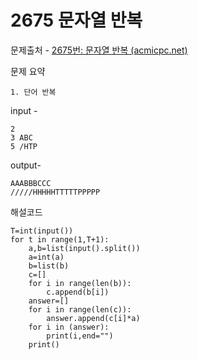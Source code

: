# 2675 문자열 반복

문제출처 - [2675번: 문자열 반복 (acmicpc.net)](https://www.acmicpc.net/problem/2675)

문제 요약 

 	1. 단어 반복

input - 

```
2
3 ABC
5 /HTP
```

output-

```
AAABBBCCC
/////HHHHHTTTTTPPPPP
```

해설코드 

```
T=int(input())
for t in range(1,T+1):
    a,b=list(input().split())
    a=int(a)
    b=list(b)
    c=[]
    for i in range(len(b)):
        c.append(b[i])
    answer=[]
    for i in range(len(c)):
        answer.append(c[i]*a)
    for i in (answer):
        print(i,end="")
    print()
```

